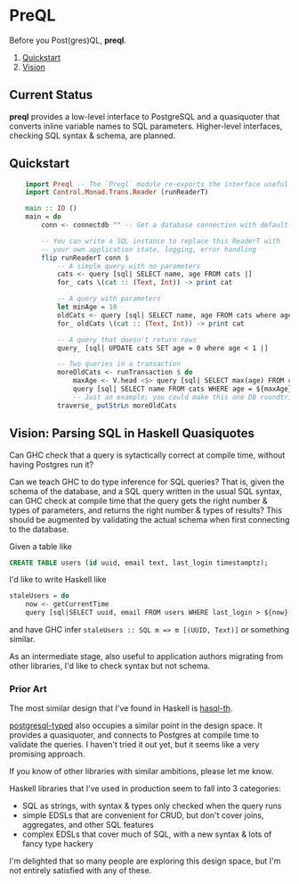 # PreQL

Before you Post(gres)QL, **preql**.

1. [Quickstart](#quickstart)
2. [Vision](#vision-parsing-sql-in-haskell-quasiquotes)

## Current Status

**preql** provides a low-level interface to PostgreSQL and a quasiquoter that converts
inline variable names to SQL parameters.  Higher-level interfaces, checking SQL syntax &
schema, are planned.

## Quickstart

```haskell
    import Preql -- The `Preql` module re-exports the interface useful to typical applications.
    import Control.Monad.Trans.Reader (runReaderT)

    main :: IO ()
    main = do
        conn <- connectdb "" -- Get a database connection with default connection string

        -- You can write a SQL instance to replace this ReaderT with
        -- your own application state, logging, error handling
        flip runReaderT conn $
            -- A simple query with no parameters
            cats <- query [sql| SELECT name, age FROM cats |]
            for_ cats \(cat :: (Text, Int)) -> print cat

            -- A query with parameters
            let minAge = 10
            oldCats <- query [sql| SELECT name, age FROM cats where age > ${minAge}|]
            for_ oldCats \(cat :: (Text, Int)) -> print cat

            -- A query that doesn't return rows
            query_ [sql| UPDATE cats SET age = 0 where age < 1 |]

            -- Two queries in a transaction
            moreOldCats <- runTransaction $ do
                maxAge <- V.head <$> query [sql| SELECT max(age) FROM cats |]
                query [sql| SELECT name FROM cats WHERE age = ${maxAge} |]
                -- Just an example; you could make this one DB roundtrip
            traverse_ putStrLn moreOldCats
```

## Vision: Parsing SQL in Haskell Quasiquotes

Can GHC check that a query is sytactically correct at compile time, without having
Postgres run it?

Can we teach GHC to do type inference for SQL queries?  That is, given the schema of the
database, and a SQL query written in the usual SQL syntax, can GHC check at compile time
that the query gets the right number & types of parameters, and returns the right number &
types of results?  This should be augmented by validating the actual schema when first
connecting to the database.

Given a table like

``` sql
CREATE TABLE users (id uuid, email text, last_login timestamptz);
```

I'd like to write Haskell like

``` haskell
staleUsers = do
    now <- getCurrentTime
    query [sql|SELECT uuid, email FROM users WHERE last_login > ${now}|]
```

and have GHC infer `staleUsers :: SQL m => m [(UUID, Text)]` or something similar.

As an intermediate stage, also useful to application authors migrating from other
libraries, I'd like to check syntax but not schema.

### Prior Art

The most similar design that I've found in Haskell is
[hasql-th](http://hackage.haskell.org/package/hasql-th).

[postgresql-typed](https://hackage.haskell.org/package/postgresql-typed) also occupies a
similar point in the design space.  It provides a quasiquoter, and connects to Postgres at
compile time to validate the queries.  I haven't tried it out yet, but it seems like a
very promising approach.

If you know of other libraries with similar ambitions, please let me know.

Haskell libraries that I've used in production seem to fall into 3 categories:

- SQL as strings, with syntax & types only checked when the query runs
- simple EDSLs that are convenient for CRUD, but don't cover joins, aggregates, and other SQL features
- complex EDSLs that cover much of SQL, with a new syntax & lots of fancy type hackery

I'm delighted that so many people are exploring this design space, but I'm not entirely satisfied with any of these.
